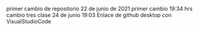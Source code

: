 primer cambio de repositorio 
22 de junio de 2021
primer cambio 
19:34 hrs 
cambio tres clase 24 de junio 19:03
Enlace de github desktop con VisualStudioCode
